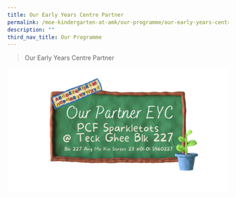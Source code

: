 ```yaml
---
title: Our Early Years Centre Partner
permalink: /moe-kindergarten-at-amk/our-programme/our-early-years-centre-partner/
description: ""
third_nav_title: Our Programme
---
```

>Our Early Years Centre Partner

![](/images/MOE%20Kindergarten/Our%20Partner%20EYC.jpg)